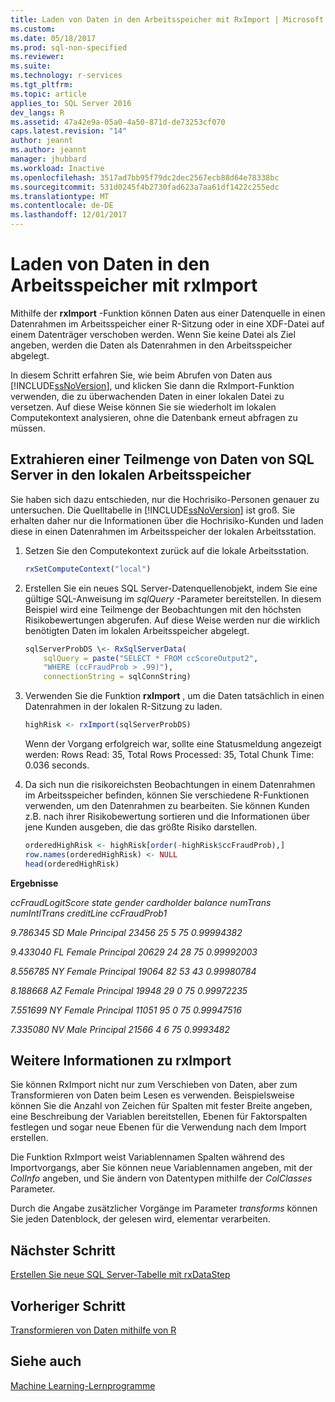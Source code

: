 ```yaml
---
title: Laden von Daten in den Arbeitsspeicher mit RxImport | Microsoft Docs
ms.custom: 
ms.date: 05/18/2017
ms.prod: sql-non-specified
ms.reviewer: 
ms.suite: 
ms.technology: r-services
ms.tgt_pltfrm: 
ms.topic: article
applies_to: SQL Server 2016
dev_langs: R
ms.assetid: 47a42e9a-05a0-4a50-871d-de73253cf070
caps.latest.revision: "14"
author: jeannt
ms.author: jeannt
manager: jhubbard
ms.workload: Inactive
ms.openlocfilehash: 3517ad7bb95f79dc2dec2567ecb88d64e78338bc
ms.sourcegitcommit: 531d0245f4b2730fad623a7aa61df1422c255edc
ms.translationtype: MT
ms.contentlocale: de-DE
ms.lasthandoff: 12/01/2017
---
```

# <a name="load-data-into-memory-using-rximport"></a>Laden von Daten in den Arbeitsspeicher mit rxImport

Mithilfe der **rxImport** -Funktion können Daten aus einer Datenquelle in einen Datenrahmen im Arbeitsspeicher einer R-Sitzung oder in eine XDF-Datei auf einem Datenträger verschoben werden. Wenn Sie keine Datei als Ziel angeben, werden die Daten als Datenrahmen in den Arbeitsspeicher abgelegt.

In diesem Schritt erfahren Sie, wie beim Abrufen von Daten aus [!INCLUDE[ssNoVersion](../../includes/ssnoversion-md.md)], und klicken Sie dann die RxImport-Funktion verwenden, die zu überwachenden Daten in einer lokalen Datei zu versetzen. Auf diese Weise können Sie sie wiederholt im lokalen Computekontext analysieren, ohne die Datenbank erneut abfragen zu müssen.

## <a name="extract-a-subset-of-data-from-sql-server-to-local-memory"></a>Extrahieren einer Teilmenge von Daten von SQL Server in den lokalen Arbeitsspeicher

Sie haben sich dazu entschieden, nur die Hochrisiko-Personen genauer zu untersuchen. Die Quelltabelle in [!INCLUDE[ssNoVersion](../../includes/ssnoversion-md.md)] ist groß. Sie erhalten daher nur die Informationen über die Hochrisiko-Kunden und laden diese in einen Datenrahmen im Arbeitsspeicher der lokalen Arbeitsstation.

1. Setzen Sie den Computekontext zurück auf die lokale Arbeitsstation.

    ```R
    rxSetComputeContext("local")
    ```

2. Erstellen Sie ein neues SQL Server-Datenquellenobjekt, indem Sie eine gültige SQL­-Anweisung im *sqlQuery* -Parameter bereitstellen. In diesem Beispiel wird eine Teilmenge der Beobachtungen mit den höchsten Risikobewertungen abgerufen. Auf diese Weise werden nur die wirklich benötigten Daten im lokalen Arbeitsspeicher abgelegt.

    ```R
    sqlServerProbDS \<- RxSqlServerData(
        sqlQuery = paste("SELECT * FROM ccScoreOutput2",
        "WHERE (ccFraudProb > .99)"),
        connectionString = sqlConnString)
    ```

3. Verwenden Sie die Funktion **rxImport** , um die Daten tatsächlich in einen Datenrahmen in der lokalen R-Sitzung zu laden.

    ```R
    highRisk <- rxImport(sqlServerProbDS)
    ```

    Wenn der Vorgang erfolgreich war, sollte eine Statusmeldung angezeigt werden: Rows Read: 35, Total Rows Processed: 35, Total Chunk Time: 0.036 seconds.

4. Da sich nun die risikoreichsten Beobachtungen in einem Datenrahmen im Arbeitsspeicher befinden, können Sie verschiedene R-Funktionen verwenden, um den Datenrahmen zu bearbeiten. Sie können Kunden z.B. nach ihrer Risikobewertung sortieren und die Informationen über jene Kunden ausgeben, die das größte Risiko darstellen.

    ```R
    orderedHighRisk <- highRisk[order(-highRisk$ccFraudProb),]
    row.names(orderedHighRisk) <- NULL
    head(orderedHighRisk)
    ```

**Ergebnisse**

*ccFraudLogitScore   state gender cardholder balance numTrans numIntlTrans creditLine ccFraudProb1*

*9.786345    SD   Male  Principal   23456       25            5 75   0.99994382*

*9.433040    FL Female  Principal   20629       24           28 75   0.99992003*

*8.556785    NY Female  Principal   19064       82           53 43   0.99980784*

*8.188668    AZ Female  Principal   19948       29            0 75   0.99972235*

*7.551699    NY Female  Principal   11051       95            0 75   0.99947516*

*7.335080    NV   Male  Principal   21566        4            6  75   0.9993482*

## <a name="more-about-rximport"></a>Weitere Informationen zu rxImport

Sie können RxImport nicht nur zum Verschieben von Daten, aber zum Transformieren von Daten beim Lesen es verwenden. Beispielsweise können Sie die Anzahl von Zeichen für Spalten mit fester Breite angeben, eine Beschreibung der Variablen bereitstellen, Ebenen für Faktorspalten festlegen und sogar neue Ebenen für die Verwendung nach dem Import erstellen.

Die Funktion RxImport weist Variablennamen Spalten während des Importvorgangs, aber Sie können neue Variablennamen angeben, mit der *ColInfo* angeben, und Sie ändern von Datentypen mithilfe der *ColClasses* Parameter.

Durch die Angabe zusätzlicher Vorgänge im Parameter *transforms* können Sie jeden Datenblock, der gelesen wird, elementar verarbeiten.

## <a name="next-step"></a>Nächster Schritt

[Erstellen Sie neue SQL Server-Tabelle mit rxDataStep](../../advanced-analytics/tutorials/deepdive-create-new-sql-server-table-using-rxdatastep.md)

## <a name="previous-step"></a>Vorheriger Schritt

[Transformieren von Daten mithilfe von R](../../advanced-analytics/tutorials/deepdive-transform-data-using-r.md)

## <a name="see-also"></a>Siehe auch

[Machine Learning-Lernprogramme](../../advanced-analytics/tutorials/machine-learning-services-tutorials.md)

